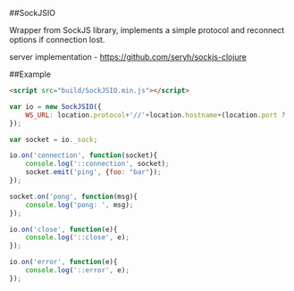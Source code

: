 ##SockJSIO

Wrapper from SockJS library, implements a simple protocol and
reconnect options if connection lost.

server implementation - https://github.com/seryh/sockjs-clojure


##Example

```HTML
<script src="build/SockJSIO.min.js"></script>
````

```JavaScript
var io = new SockJSIO({
    WS_URL: location.protocol+'//'+location.hostname+(location.port ? ':'+location.port: '')+"/ws"
});

var socket = io._sock;

io.on('connection', function(socket){
    console.log('::connection', socket);
    socket.emit('ping', {foo: "bar"});
});

socket.on('pong', function(msg){
    console.log('pong: ', msg);
});

io.on('close', function(e){
    console.log('::close', e);
});

io.on('error', function(e){
    console.log('::error', e);
});
````
